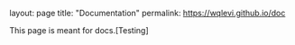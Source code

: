 layout: page
title: "Documentation"
permalink: https://wqlevi.github.io/doc

This page is meant for docs.[Testing]
